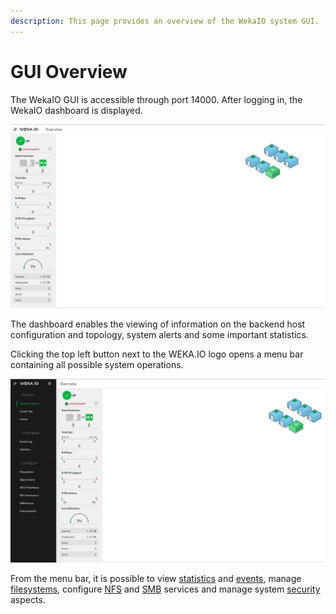 ```yaml
---
description: This page provides an overview of the WekaIO system GUI.
---
```


# GUI Overview

The WekaIO GUI is accessible through port 14000. After logging in, the WekaIO dashboard is displayed.

![WekaIO Dashboard](../.gitbook/assets/weka-io-overview.png)

The dashboard enables the viewing of information on the backend host configuration and topology, system alerts and some important statistics.

Clicking the top left button next to the WEKA.IO logo opens a menu bar containing all possible system operations.

![WekaIO Dashboard with Menu Bar](../.gitbook/assets/weka-io-overview-expanded.png)

From the menu bar, it is possible to view [statistics](../usage/statistics/) and [events](../usage/events/), manage [filesystems](../fs/managing-filesystems.md), configure [NFS](../fs/nfs-support.md) and [SMB](../smb-support/smb-management-using-the-gui.md) services and manage system [security](../usage/user-management.md) aspects.

